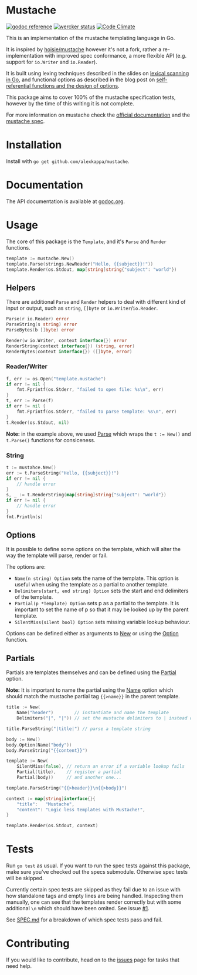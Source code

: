 # Mustache

[![godoc reference](https://godoc.org/github.com/alexkappa/mustache?status.svg)](https://godoc.org/github.com/alexkappa/mustache) [![wercker status](https://app.wercker.com/status/37361276190f155a06df0c3f3e37a870/s/master "wercker status")](https://app.wercker.com/project/byKey/37361276190f155a06df0c3f3e37a870) [![Code Climate](https://codeclimate.com/github/alexkappa/mustache/badges/gpa.svg)](https://codeclimate.com/github/alexkappa/mustache)

This is an implementation of the mustache templating language in Go.

It is inspired by [hoisie/mustache](https://github.com/hoisie/mustache) however it's not a fork, rather a re-implementation with improved spec conformance, a more flexible API (e.g. support for `io.Writer` and `io.Reader`).

It is built using lexing techniques described in the slides on [lexical scanning in Go](https://talks.golang.org/2011/lex.slide), and functional options as described in the blog post on [self-referential functions and the design of options](http://commandcenter.blogspot.nl/2014/01/self-referential-functions-and-design.html).

This package aims to cover 100% of the mustache specification tests, however by the time of this writing it is not complete.

For more information on mustache check the [official documentation](http://mustache.github.io/) and the [mustache spec](http://github.com/mustache/spec).

# Installation

Install with `go get github.com/alexkappa/mustache`.

# Documentation

The API documentation is available at [godoc.org](http://godoc.org/github.com/alexkappa/mustache).

# Usage

The core of this package is the `Template`, and it's `Parse` and `Render` functions.

```Go
template := mustache.New()
template.Parse(strings.NewReader("Hello, {{subject}}!"))
template.Render(os.Stdout, map[string]string{"subject": "world"})
```
## Helpers

There are additional `Parse` and `Render` helpers to deal with different kind of input or output, such as `string`, `[]byte` or `io.Writer`/`io.Reader`.

```Go
Parse(r io.Reader) error
ParseString(s string) error
ParseBytes(b []byte) error
```

```Go
Render(w io.Writer, context interface{}) error
RenderString(context interface{}) (string, error)
RenderBytes(context interface{}) ([]byte, error)
```

### Reader/Writer

```Go
f, err := os.Open("template.mustache")
if err != nil {
    fmt.Fprintf(os.Stderr, "failed to open file: %s\n", err)
}
t, err := Parse(f)
if err != nil {
    fmt.Fprintf(os.Stderr, "failed to parse template: %s\n", err)
}
t.Render(os.Stdout, nil)
```

**Note:** in the example above, we used [Parse](http://godoc.org/github.com/alexkappa/mustache#Parse) which wraps the `t := New()` and `t.Parse()` functions for consiceness.

### String

```Go
t := mustahce.New()
err := t.ParseString("Hello, {{subject}}!")
if err != nil {
    // handle error
}
s, _ := t.RenderString(map[string]string{"subject": "world"})
if err != nil {
    // handle error
}
fmt.Println(s)
```

## Options

It is possible to define some options on the template, which will alter the way the template will parse, render or fail.

The options are:

- `Name(n string) Option` sets the name of the template. This option is useful when using the template as a partial to another template.
- `Delimiters(start, end string) Option` sets the start and end delimiters of the template.
- `Partial(p *Template) Option` sets p as a partial to the template. It is important to set the name of p so that it may be looked up by the parent template.
- `SilentMiss(silent bool) Option` sets missing variable lookup behaviour.

Options can be defined either as arguments to [New](http://godoc.org/github.com/alexkappa/mustache#New) or using the [Option](http://godoc.org/github.com/alexkappa/mustache#Template.Option) function.

## Partials

Partials are templates themselves and can be defined using the [Partial](http://godoc.org/github.com/alexkappa/mustache#Partial) option.

**Note:** It is important to name the partial using the [Name](http://godoc.org/github.com/alexkappa/mustache#Name) option which should match the mustache partial tag `{{>name}}` in the parent template.

```Go
title := New(
    Name("header")        // instantiate and name the template
    Delimiters("|", "|")) // set the mustache delimiters to | instead of {{

title.ParseString("|title|") // parse a template string

body := New()
body.Option(Name("body"))
body.ParseString("{{content}}")

template := New(
    SilentMiss(false), // return an error if a variable lookup fails
    Partial(title),    // register a partial
    Partial(body))     // and another one...

template.ParseString("{{>header}}\n{{>body}}")

context := map[string]interface{}{
    "title":   "Mustache",
    "content": "Logic less templates with Mustache!",
}

template.Render(os.Stdout, context)
```

# Tests

Run `go test` as usual. If you want to run the spec tests against this package, make sure you've checked out the specs submodule. Otherwise spec tests will be skipped.

Currently certain spec tests are skipped as they fail due to an issue with how standalone tags and empty lines are being handled. Inspecting them manually, one can see that the templates render correctly but with some additional `\n` which should have been omited. See issue [#1](http://github.com/alexkappa/mustache/issues/1).

See [SPEC.md](https://github.com/alexkappa/mustache/blob/master/SPEC.md) for a breakdown of which spec tests pass and fail.

# Contributing

If you would like to contribute, head on to the [issues](https://github.com/alexkappa/mustache/issues) page for tasks that need help.
